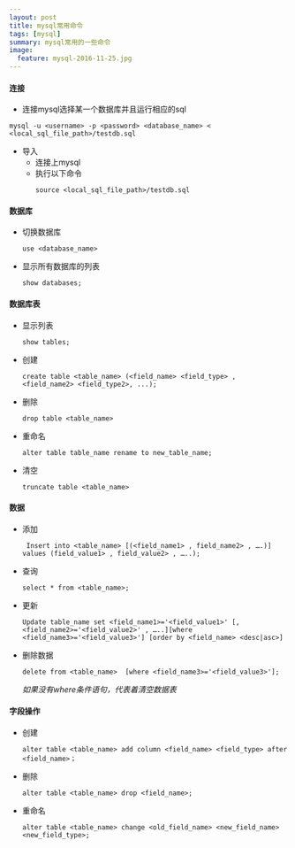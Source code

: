 ```yaml
---
layout: post
title: mysql常用命令
tags: [mysql]
summary: mysql常用的一些命令
image:
  feature: mysql-2016-11-25.jpg
---
```


#### 连接

* 连接mysql选择某一个数据库并且运行相应的sql
<!--lang: bash-->
```
mysql -u <username> -p <password> <database_name> < <local_sql_file_path>/testdb.sql
```

* 导入
  - 连接上mysql
  - 执行以下命令
    <!--lang: bash-->
    ```
    source <local_sql_file_path>/testdb.sql
    ```

#### 数据库


* 切换数据库

  <!--lang: bash-->
  ```
  use <database_name>
  ```

* 显示所有数据库的列表

  <!--lang: bash-->
  ```
  show databases;
  ```



#### 数据库表
* 显示列表
  <!--lang: bash-->
  ```
  show tables;
  ```

* 创建

  <!--lang: bash-->
  ```
  create table <table_name> (<field_name> <field_type> , <field_name2> <field_type2>, ...);
  ```

* 删除
  <!--lang: bash-->
  ```
  drop table <table_name>
  ```

* 重命名
  <!--lang: bash -->
  ```
  alter table table_name rename to new_table_name;
  ```


* 清空
  <!--lang: bash -->
  ```
  truncate table <table_name>
  ```

#### 数据
* 添加
  <!--lang: bash-->
  ```
   Insert into <table_name> [(<field_name1> , field_name2> , ….)] values (field_value1> , field_value2> , …..);
  ```

* 查询
  <!--lang: bash-->
  ```
  select * from <table_name>;
  ```

* 更新
  <!--lang: bash-->
  ```
  Update table_name set <field_name1>='<field_value1>' [, <field_name2>='<field_value2>' , …..][where <field_name3>='<field_value3>'] [order by <field_name> <desc|asc>]
  ```

* 删除数据
  <!--lang: bash-->
  ```
  delete from <table_name>  [where <field_name3>='<field_value3>'];
  ```

  _如果没有where条件语句，代表着清空数据表_

#### 字段操作

* 创建
  <!--lang: bash-->
  ```
  alter table <table_name> add column <field_name> <field_type> after <field_name>；
  ```

* 删除
  <!--lang: bash-->
  ```
  alter table <table_name> drop <field_name>;
  ```

* 重命名
  <!--lang: bash-->
  ```
  alter table <table_name> change <old_field_name> <new_field_name> <new_field_type>;
  ```
